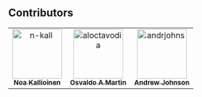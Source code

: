 ## Contributors

<!-- readme: contributors -start -->
<table>
	<tbody>
		<tr>
            <td align="center">
                <a href="https://github.com/n-kall">
                    <img src="https://avatars.githubusercontent.com/u/33577035?v=4" width="100;" alt="n-kall"/>
                    <br />
                    <sub><b>Noa Kallioinen</b></sub>
                </a>
            </td>
            <td align="center">
                <a href="https://github.com/aloctavodia">
                    <img src="https://avatars.githubusercontent.com/u/1338958?v=4" width="100;" alt="aloctavodia"/>
                    <br />
                    <sub><b>Osvaldo A Martin</b></sub>
                </a>
            </td>
            <td align="center">
                <a href="https://github.com/andrjohns">
                    <img src="https://avatars.githubusercontent.com/u/27717896?v=4" width="100;" alt="andrjohns"/>
                    <br />
                    <sub><b>Andrew Johnson</b></sub>
                </a>
            </td>
		</tr>
	<tbody>
</table>
<!-- readme: contributors -end -->
